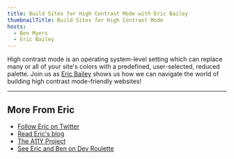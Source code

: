 ```yaml
---
title: Build Sites for High Contrast Mode with Eric Bailey
thumbnailTitle: Build Sites for High Contrast Mode
hosts:
  - Ben Myers
  - Eric Bailey
---
```


High contrast mode is an operating system-level setting which can replace many or all of your site's colors with a predefined, user-selected, reduced palette. Join us as [Eric Bailey](https://twitter.com/ericwbailey) shows us how we can navigate the world of building high contrast mode-friendly websites!

---

## More From Eric

- [Follow Eric on Twitter](https://twitter.com/ericwbailey)
- [Read Eric's blog](https://ericwbailey.design)
- [The A11Y Project](https://a11yproject.com)
- [See Eric and Ben on Dev Roulette](https://www.youtube.com/watch?v=zn_hr_ghINU)